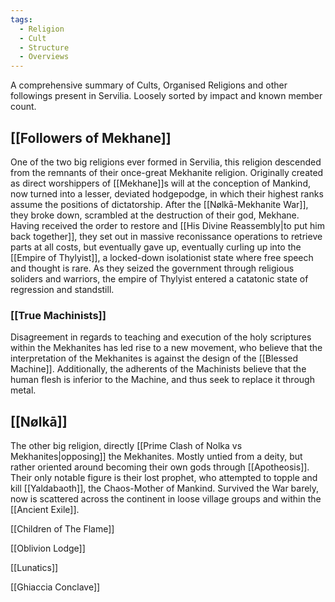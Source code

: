 ```yaml
---
tags:
  - Religion
  - Cult
  - Structure
  - Overviews
---
```

A comprehensive summary of Cults, Organised Religions and other followings present in Servilia. 
Loosely sorted by impact and known member count. 

## [[Followers of Mekhane]]
One of the two big religions ever formed in Servilia, this religion descended from the remnants of their once-great Mekhanite religion. 
Originally created as direct worshippers of [[Mekhane]]s will at the conception of Mankind, now turned into a lesser, deviated hodgepodge, in which their highest ranks assume the positions of dictatorship. 
After the [[Nølkā-Mekhanite War]], they broke down, scrambled at the destruction of their god, Mekhane. Having received the order to restore and [[His Divine Reassembly|to put him back together]], they set out in massive reconissance operations to retrieve parts at all costs, but eventually gave up, eventually curling up into the [[Empire of Thylyist]], a locked-down isolationist state where free speech and thought is rare. 
As they seized the government through religious soliders and warriors, the empire of Thylyist entered a catatonic state of regression and standstill.   
### [[True Machinists]]
Disagreement in regards to teaching and execution of the holy scriptures within the Mekhanites has led rise to a new movement, who believe that the interpretation of the Mekhanites is against the design of the [[Blessed Machine]].
Additionally, the adherents of the Machinists believe that the human flesh is inferior to the Machine, and thus seek to replace it through metal. 

## [[Nølkā]]
The other big religion, directly [[Prime Clash of Nolka vs Mekhanites|opposing]] the Mekhanites. Mostly untied from a deity, but rather oriented around becoming their own gods through [[Apotheosis]]. Their only notable figure is their lost prophet, who attempted to topple and kill [[Yaldabaoth]], the Chaos-Mother of Mankind. 
Survived the War barely, now is scattered across the continent in loose village groups and within the [[Ancient Exile]]. 


[[Children of The Flame]]

[[Oblivion Lodge]]

[[Lunatics]]

[[Ghiaccia Conclave]]
